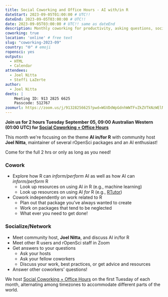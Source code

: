 ```yaml
---
title: Social Coworking and Office Hours - AI with/in R
dateStart: 2023-09-05T01:00:00 # UTC!!
dateEnd: 2023-09-05T03:00:00 # UTC!!
date: 2023-09-05T03:00:00 # UTC!! same as dateEnd
description: Monthly coworking for productivity, asking questions, socializing
coworking: true
location: 'online' # free text
slug: "coworking-2023-09"
country: "🌐" # emoji
ropensci: yes
outputs:
  - HTML
  - Calendar
attendees:
  - Joel Nitta
  - Steffi LaZerte
author:
  - Joel Nitta
deets: |
    Meeting ID: 913 2825 6625
    Passcode: 512767
zoomurl: https://zoom.us/j/91328256625?pwd=WGVDdWpGdnhWWTFvZkZVTkNzWElNQT09
---
```


<!--
```{r}
d <- lubridate::ymd_hms('2023-09-05 09:00:00', tz = 'Australia/Perth')
lubridate::with_tz(d, 'UTC')
lubridate::with_tz(d, 'America/Winnipeg')
```
-->

**Join us for 2 hours Tuesday September 05, 09:00 Australian Western (01:00 UTC) for 
[Social Coworking + Office Hours](/blog/2023/06/21/coworking/)**

This month we're focusing on the theme **AI in/for R** 
with community host **Joel Nitta**, maintainer of several rOpenSci packages and
an AI enthusiast!

Come for the full 2 hrs or only as long as you need!

### Cowork

- Explore how R can *inform/perform* AI as well as how AI can *inform/perform* R
  - Look up resources on using AI *in* R (e.g., machine learning)
  - Look up resources on using AI *for* R (e.g., [RTutor](http://rtutor.ai/))
- Cowork independently on work related to R
    - Plan out that package you’ve always wanted to create
    - Work on packages that tend to be neglected
    - What ever you need to get done!

### Socialize/Network

- Meet community host, **Joel Nitta**, and discuss AI in/for R
- Meet other R users and rOpenSci staff in Zoom
- Get answers to your questions
    - Ask your hosts
    - Ask your fellow coworkers
    - Discuss your work, best practices, or get advice and resources
- Answer other coworkers' questions!

We host 
[Social Coworking + Office Hours](/blog/2023/06/21/coworking/) 
on the first Tuesday of each month, alternating among timezones to 
accommodate different parts of the world.
